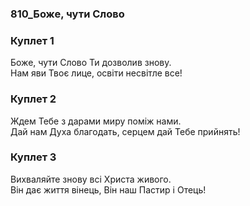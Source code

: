 ### 810_Боже, чути Слово
### Куплет 1
Боже, чути Слово Ти дозволив знову. <br/>Нам яви Твоє лице, освіти несвітле все!
### Куплет 2
Ждем Тебе з дарами миру поміж нами. <br/>Дай нам Духа благодать, серцем дай Тебе прийнять!
### Куплет 3
Вихваляйте знову всі Христа живого. <br/>Він дає життя вінець, Він наш Пастир і Отець!
